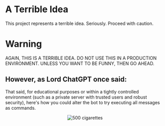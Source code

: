 # A Terrible Idea

This project represents a terrible idea. Seriously. Proceed with caution.

# Warning

AGAIN, THIS IS A TERRIBLE IDEA. DO NOT USE THIS IN A PRODUCTION ENVIRONMENT. UNLESS YOU WANT TO BE FUNNY, THEN GO AHEAD.

## However, as Lord ChatGPT once said:

That said, for educational purposes or within a tightly controlled environment (such as a private server with trusted users and robust security), here's how you could alter the bot to try executing all messages as commands.

<p align="center">
  <img src="500.jpg" alt="500 cigarettes" />
</p>
